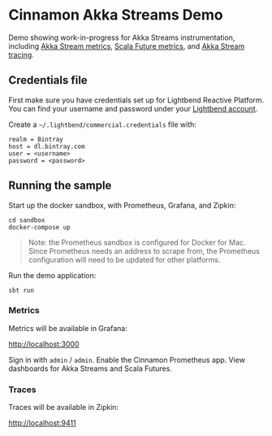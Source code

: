 # Cinnamon Akka Streams Demo

Demo showing work-in-progress for Akka Streams instrumentation, including [Akka Stream metrics], [Scala Future metrics], and [Akka Stream tracing].

[Akka Stream metrics]: https://downloads.lightbend.com/cinnamon/docs/2.10.0-20180704-fa1bce5-streams/instrumentations/akka-streams/akka-streams.html
[Scala Future metrics]: https://downloads.lightbend.com/cinnamon/docs/2.10.0-20180704-fa1bce5-streams/instrumentations/scala/scala-futures.html
[Akka Stream tracing]: https://downloads.lightbend.com/cinnamon/docs/2.10.0-20180704-fa1bce5-streams/extensions/opentracing.html


## Credentials file

First make sure you have credentials set up for Lightbend Reactive Platform. You can find your username and password under your [Lightbend account].

Create a `~/.lightbend/commercial.credentials` file with:

```
realm = Bintray
host = dl.bintray.com
user = <username>
password = <password>
```

[Lightbend account]: https://www.lightbend.com/product/lightbend-reactive-platform/credentials


## Running the sample

Start up the docker sandbox, with Prometheus, Grafana, and Zipkin:

```
cd sandbox
docker-compose up
```

> Note: the Prometheus sandbox is configured for Docker for Mac. Since Prometheus needs an address to scrape from, the Prometheus configuration will need to be updated for other platforms. 

Run the demo application:

```
sbt run
```

### Metrics

Metrics will be available in Grafana:

[http://localhost:3000](http://localhost:3000)

Sign in with `admin` / `admin`. Enable the Cinnamon Prometheus app. View dashboards for Akka Streams and Scala Futures.

### Traces

Traces will be available in Zipkin:

[http://localhost:9411](http://localhost:9411)
